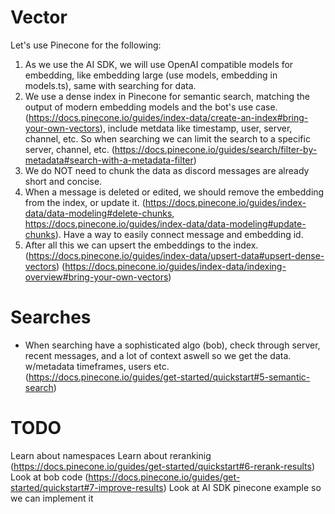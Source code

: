 # Vector
Let's use Pinecone for the following:
1. As we use the AI SDK, we will use OpenAI compatible models for embedding, like embedding large (use models, embedding in models.ts), same with searching for data.
2. We use a dense index in Pinecone for semantic search, matching the output of modern embedding models and the bot's use case. (https://docs.pinecone.io/guides/index-data/create-an-index#bring-your-own-vectors), include metdata like timestamp, user, server, channel, etc. So when searching we can limit the search to a specific server, channel, etc. (https://docs.pinecone.io/guides/search/filter-by-metadata#search-with-a-metadata-filter)
3. We do NOT need to chunk the data as discord messages are already short and concise.
4. When a message is deleted or edited, we should remove the embedding from the index, or update it. (https://docs.pinecone.io/guides/index-data/data-modeling#delete-chunks, https://docs.pinecone.io/guides/index-data/data-modeling#update-chunks). Have a way to easily connect message and embedding id.
5. After all this we can upsert the embeddings to the index. (https://docs.pinecone.io/guides/index-data/upsert-data#upsert-dense-vectors) (https://docs.pinecone.io/guides/index-data/indexing-overview#bring-your-own-vectors)


# Searches
- When searching have a sophisticated algo (bob), check through server, recent messages, and a lot of context aswell so we get the data. w/metadata timeframes, users etc. (https://docs.pinecone.io/guides/get-started/quickstart#5-semantic-search)


# TODO 
Learn about namespaces
Learn about rerankinig (https://docs.pinecone.io/guides/get-started/quickstart#6-rerank-results)
Look at bob code (https://docs.pinecone.io/guides/get-started/quickstart#7-improve-results)
Look at AI SDK pinecone example so we can implement it
